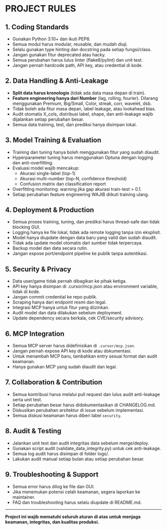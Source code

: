# PROJECT RULES

## 1. Coding Standards
- Gunakan Python 3.10+ dan ikuti PEP8.
- Semua modul harus modular, reusable, dan mudah diuji.
- Selalu gunakan type hinting dan docstring pada setiap fungsi/class.
- Jangan gunakan fitur deprecated atau hacky.
- Semua perubahan harus lulus linter (flake8/pylint) dan unit test.
- Jangan pernah hardcode path, API key, atau credential di kode.

## 2. Data Handling & Anti-Leakage
- **Split data harus kronologis** (tidak ada data masa depan di train).
- **Feature engineering hanya dari Number** (lag, rolling, fourier). Dilarang menggunakan Premium, Big/Small, Color, streak, corr, wavelet, dsb.
- Tidak boleh ada fitur masa depan, label leakage, atau lookahead bias.
- Audit otomatis X_cols, distribusi label, shape, dan anti-leakage wajib dijalankan setiap perubahan besar.
- Semua data training, test, dan prediksi hanya disimpan lokal.

## 3. Model Training & Evaluation
- Training dan tuning hanya boleh menggunakan fitur yang sudah diaudit.
- Hyperparameter tuning harus menggunakan Optuna dengan logging dan anti-overfitting.
- Evaluasi model wajib mencakup:
  - Akurasi single-label (top-1)
  - Akurasi multi-number (top-N, confidence threshold)
  - Confusion matrix dan classification report
- Overfitting monitoring: warning jika gap akurasi train-test > 0.1.
- Setiap perubahan feature engineering WAJIB diikuti training ulang.

## 4. Deployment & Production
- Semua proses training, tuning, dan prediksi harus thread-safe dan tidak blocking GUI.
- Logging hanya ke file lokal, tidak ada remote logging tanpa izin eksplisit.
- Model hanya diupdate dengan data baru yang valid dan sudah diaudit.
- Tidak ada update model otomatis dari sumber tidak terpercaya.
- Backup model dan data secara rutin.
- Jangan expose port/endpoint pipeline ke publik tanpa autentikasi.

## 5. Security & Privacy
- Data user/game tidak pernah dibagikan ke pihak ketiga.
- API key hanya disimpan di .cursor/mcp.json atau environment variable, tidak di kode.
- Jangan commit credential ke repo publik.
- Scraping hanya dari endpoint resmi dan legal.
- Integrasi MCP hanya untuk fitur yang diizinkan.
- Audit model dan data dilakukan sebelum deployment.
- Update dependency secara berkala, cek CVE/security advisory.

## 6. MCP Integration
- Semua MCP server harus didefinisikan di `.cursor/mcp.json`.
- Jangan pernah expose API key di kode atau dokumentasi.
- Untuk menambah MCP baru, tambahkan entry sesuai format dan audit keamanan.
- Hanya gunakan MCP yang sudah diaudit dan legal.

## 7. Collaboration & Contribution
- Semua kontribusi harus melalui pull request dan lulus audit anti-leakage serta unit test.
- Setiap perubahan besar harus didokumentasikan di CHANGELOG.md.
- Diskusikan perubahan arsitektur di issue sebelum implementasi.
- Semua diskusi keamanan harus diberi label `security`.

## 8. Audit & Testing
- Jalankan unit test dan audit integritas data sebelum merge/deploy.
- Gunakan script audit (validate_data_integrity.py) untuk cek anti-leakage.
- Semua log audit harus disimpan di folder logs/.
- Lakukan audit manual setiap bulan atau setiap perubahan besar.

## 9. Troubleshooting & Support
- Semua error harus dilog ke file dan GUI.
- Jika menemukan potensi celah keamanan, segera laporkan ke maintainer.
- FAQ dan troubleshooting harus selalu diupdate di README.md.

---

**Project ini wajib mematuhi seluruh aturan di atas untuk menjaga keamanan, integritas, dan kualitas produksi.** 